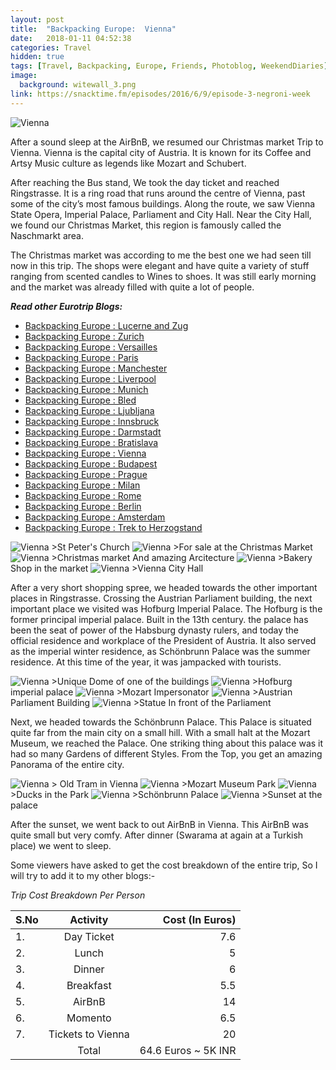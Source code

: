 ```yaml
---
layout: post
title:  "Backpacking Europe:  Vienna"
date:   2018-01-11 04:52:38
categories: Travel
hidden: true
tags: [Travel, Backpacking, Europe, Friends, Photoblog, WeekendDiaries]
image:
  background: witewall_3.png
link: https://snacktime.fm/episodes/2016/6/9/episode-3-negroni-week
---
```


<img src="https://i.imgur.com/F16omgB.jpg" alt="Vienna">

After a sound sleep at the AirBnB, we resumed our Christmas market Trip to Vienna. Vienna is the capital city of Austria. It is known for its Coffee and Artsy Music culture as legends like Mozart and Schubert.

 After reaching the Bus stand, We took the day ticket and reached Ringstrasse. It is a ring road that runs around the centre of Vienna, past some of the city’s most famous buildings. Along the route, we saw Vienna State Opera, Imperial Palace, Parliament and City Hall. Near the City Hall, we found our Christmas Market, this region is famously called the  Naschmarkt area.

The Christmas market was according to me the best one we had seen till now in this trip. The shops were elegant and have quite a variety of stuff ranging from scented candles to Wines to shoes. It was still early morning and the market was already filled with quite a lot of people.

**_Read other Eurotrip Blogs:_**

+ <a href="https://yogeshpandey.in/travel/2018/03/22/Backpacking-Europe-Lucerne.html/">Backpacking Europe : Lucerne and Zug</a>
+ <a href="https://yogeshpandey.in/travel/2018/03/20/Backpacking-Europe-zurich.html/">Backpacking Europe : Zurich</a>
+ <a href="https://yogeshpandey.in/travel/2018/03/15/Backpacking-Europe-versailles.html">Backpacking Europe : Versailles</a>
+ <a href="https://yogeshpandey.in/travel/2018/03/14/Backpacking-Europe-Paris.html">Backpacking Europe : Paris</a>
+ <a href="https://yogeshpandey.in/travel/2018/03/02/Backpacking-Europe-Manchester.html">Backpacking Europe : Manchester</a>
+ <a href="https://yogeshpandey.in/travel/2018/03/01/Backpacking-Europe-Liverpool.html">Backpacking Europe : Liverpool</a>
+ <a href="https://yogeshpandey.in/travel/2018/02/16/Backpacking-Europe-Munich.html">Backpacking Europe : Munich</a>
+ <a href="https://yogeshpandey.in/travel/2018/02/09/Backpacking-Europe-bled.html">Backpacking Europe : Bled</a>
+ <a href="https://yogeshpandey.in/travel/2018/02/08/Backpacking-Europe-Ljubljana.html">Backpacking Europe : Ljubljana</a>
+ <a href="https://yogeshpandey.in/travel/2018/01/28/Backpacking-Europe-Innsbruck.html">Backpacking Europe : Innsbruck</a>
+ <a href="https://yogeshpandey.in/travel/2018/01/12/Backpacking-Europe-Dramstadt.html">Backpacking Europe : Darmstadt</a>
+ <a href="https://yogeshpandey.in/travel/2018/01/12/Backpacking-Europe-Bratislava.html">Backpacking Europe : Bratislava</a>
+ <a href="https://yogeshpandey.in/travel/2018/01/11/Backpacking-Europe-Vienna.html">Backpacking Europe : Vienna</a>
+ <a href="hhttps://yogeshpandey.in/travel/2018/01/09/Backpacking-Europe-Budapest.html">Backpacking Europe : Budapest</a>
+ <a href="https://yogeshpandey.in/travel/2018/01/07/Backpacking-Europe-Prague.html">Backpacking Europe : Prague</a>
+ <a href="https://yogeshpandey.in/travel/2017/11/28/Backpacking-Europe-Milan.html">Backpacking Europe : Milan</a>
+ <a href="https://yogeshpandey.in/travel/2017/11/27/Backpacking-Europe-ROME.html">Backpacking Europe :  Rome</a>
+ <a href="https://yogeshpandey.in/travel/2017/11/18/Backpacking-Europe-Berlin.html">Backpacking Europe : Berlin</a>
+ <a href="https://yogeshpandey.in/travel/2017/10/28/Backpacking-Europe-Amsterdam.html">Backpacking Europe : Amsterdam</a>
+ <a href="https://yogeshpandey.in/travel/2017/10/19/Trek-to-Herzogstand-via-Heimgarten.html">Backpacking Europe : Trek to Herzogstand </a>



<img src="https://i.imgur.com/unZSobH.jpg" alt="Vienna">
>St Peter's Church

<img src="https://i.imgur.com/nc4UuNu.jpg" alt="Vienna">
>For sale at the Christmas Market


<img src="https://i.imgur.com/xj86df5.jpg" alt="Vienna">
>Christmas market And amazing Arcitecture

<img src="https://i.imgur.com/a8WCwsm.jpg" alt="Vienna">
>Bakery Shop in the market

<img src="https://i.imgur.com/bl07KrY.jpg" alt="Vienna">
>Vienna City Hall

After a very short shopping spree, we headed towards the other important places in Ringstrasse. Crossing the Austrian Parliament building, the next important place we visited was Hofburg Imperial Palace. The Hofburg is the former principal imperial palace. Built in the 13th century. the palace has been the seat of power of the Habsburg dynasty rulers, and today the official residence and workplace of the President of Austria. It also served as the imperial winter residence, as Schönbrunn Palace was the summer residence. At this time of the year, it was jampacked with tourists.


<img src="https://i.imgur.com/5AUXeyH.jpg" alt="Vienna">
>Unique Dome of one of the buildings

<img src="https://i.imgur.com/uPHvLG7.jpg" alt="Vienna">
>Hofburg imperial palace

<img src="https://i.imgur.com/2euVafv.jpg" alt="Vienna">
>Mozart Impersonator

<img src="https://i.imgur.com/atfqB4W.jpg" alt="Vienna">
>Austrian Parliament Building


<img src="https://i.imgur.com/JFCUuHt.jpg" alt="Vienna">
>Statue In front of the Parliament

Next, we headed towards the Schönbrunn Palace. This Palace is situated quite far from the main city on a small hill. With a small halt at the Mozart Museum, we reached the Palace. One striking thing about this palace was it had so many Gardens of different Styles. From the Top, you get an amazing Panorama of the entire city.


<img src="https://i.imgur.com/Sr1Pb1w.jpg" alt="Vienna">
> Old Tram in Vienna

<img src="https://i.imgur.com/2F6Kp3k.jpg" alt="Vienna">
>Mozart Museum Park


<img src="https://i.imgur.com/yFwj6kF.jpg" alt="Vienna">
>Ducks in the Park

<img src="https://i.imgur.com/gCdl247.jpg" alt="Vienna">
>Schönbrunn Palace

<img src="https://i.imgur.com/zaBzqp6.jpg" alt="Vienna">
>Sunset at the palace

After the sunset, we went back to out AirBnB in Vienna. This AirBnB was quite small but very comfy. After dinner (Swarama at again at a Turkish place) we went to sleep.

Some viewers have asked to get the cost breakdown of the entire trip, So I will try to add it to my other blogs:-


*Trip Cost Breakdown Per Person*

| S.No | Activity|Cost (In Euros) |
|:----------|:----------:|-:|
| 1.      | Day Ticket      |7.6|
| 2.      | Lunch      |5|
| 3.      | Dinner      |6|
| 4.      | Breakfast      |5.5|
| 5.     | AirBnB     |14|
| 6.      | Momento      |6.5|
| 7.      | Tickets to Vienna      |20|
||Total|64.6 Euros ~ 5K INR|
